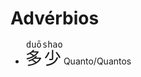 # Advérbios

-   <font size="6"><code><ruby>多<rt>duō</rt>少<rt>shao</rt></ruby></code></font> Quanto/Quantos
